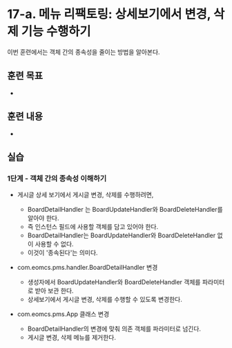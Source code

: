 # 17-a. 메뉴 리팩토링: 상세보기에서 변경, 삭제 기능 수행하기

이번 훈련에서는 객체 간의 종속성을 줄이는 방법을 알아본다.


## 훈련 목표

-

## 훈련 내용

- 


## 실습


### 1단계 - 객체 간의 종속성 이해하기

- 게시글 상세 보기에서 게시글 변경, 삭제를 수행하려면,
  - BoardDetailHandler 는 BoardUpdateHandler와 BoardDeleteHandler를 알아야 한다.
  - 즉 인스턴스 필드에 사용할 객체를 담고 있어야 한다.
  - BoardDetailHandler는 BoardUpdateHandler와 BoardDeleteHandler 없이 사용할 수 없다.
  - 이것이 '종속된다'는 의미다.

- com.eomcs.pms.handler.BoardDetailHandler 변경
  - 생성자에서 BoardUpdateHandler와 BoardDeleteHandler 객체를 파라미터로 받아 보관 한다.
  - 상세보기에서 게시글 변경, 삭제를 수행할 수 있도록 변경한다.
- com.eomcs.pms.App 클래스 변경
  - BoardDetailHandler의 변경에 맞춰 의존 객체를 파라미터로 넘긴다.
  - 게시글 변경, 삭제 메뉴를 제거한다.

